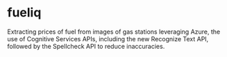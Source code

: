 # fueliq
Extracting prices of fuel from images of gas stations leveraging Azure, the use of Cognitive Services APIs, including the new Recognize Text API, followed by the Spellcheck API to reduce inaccuracies.
